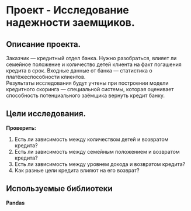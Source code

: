 # Проект - Исследование надежности заемщиков.


## Описание проекта.

Заказчик — кредитный отдел банка. Нужно разобраться, влияет ли семейное положение и количество детей клиента на факт погашения кредита в срок. Входные данные от банка — статистика о платёжеспособности клиентов.\
Результаты исследования будут учтены при построении модели кредитного скоринга — специальной системы, которая оценивает способность потенциального заёмщика вернуть кредит банку.


## Цели исследования.

**Проверить:**
1. Есть ли зависимость между количеством детей и возвратом кредита?
2. Есть ли зависимость между семейным положением и возвратом кредита?
3. Есть ли зависимость между уровнем дохода и возвратом кредита?
4. Как разные цели кредита влияют на его возврат?


## Используемые библиотеки
**Pandas**
